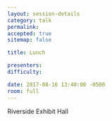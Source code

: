 ```yaml
---
layout: session-details
category: talk
permalink:
accepted: true
sitemap: false

title: Lunch

presenters:
difficulty:

date: 2017-08-16 13:40:00 -0500
room: full
---
```

Riverside Exhibit Hall
